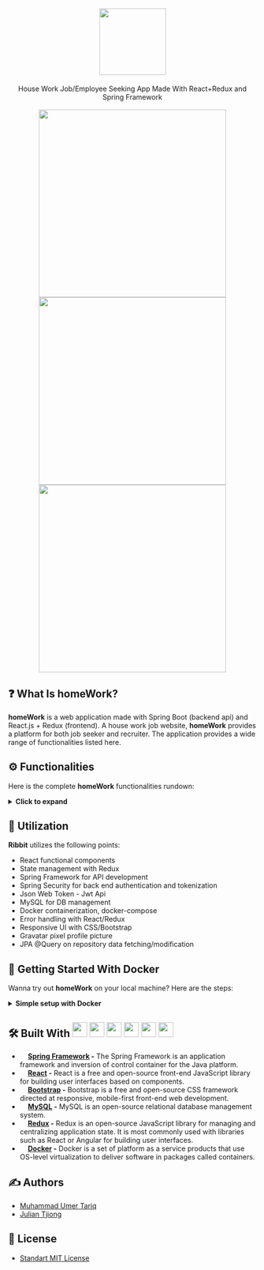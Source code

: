 <div align="center">
  <h1>
    <img src="https://user-images.githubusercontent.com/53683415/229388736-68c19abe-1555-4e15-b0d2-ecc622a0776e.png" width="135">
  </h1>
   House Work Job/Employee Seeking App Made With React+Redux and Spring Framework
</div>
<br>
<div align="center">
  <img src="https://user-images.githubusercontent.com/53683415/229389740-3ae0e967-763e-4785-90c7-14b03830400e.png" width="380">
  <img src="https://user-images.githubusercontent.com/53683415/229389849-4aedd2a5-0136-465b-bae0-9ee431a734f5.png" width="380">
  <img src="https://user-images.githubusercontent.com/53683415/229390115-018b94bf-06cf-425a-842d-7492d5e66ed5.png" width="380">
  <br>
</div>

## :question: What Is homeWork?
<b>homeWork</b> is a web application made with Spring Boot (backend api) and React.js + Redux (frontend). A house work job website, <b>homeWork</b> provides a platform for both job seeker and recruiter. The application provides a wide range of functionalities listed here.

## ⚙️ Functionalities
Here is the complete <b>homeWork</b> functionalities rundown:
<details>
 <summary><b>Click to expand</b></summary>
 <br />
 
 1. Authentication with Spring Security (backend) + React (frontend)
 2. Registering as Job Seeker or Job Creator
 3. Route protection (only authenticated users can access the functionalitites)
 4. User functionalities separated by roles (job creator/job seeker)
 5. Create/update/delete jobs as a job creator
 6. Applying for a job as a job seeker
 7. Managing applications on application dashboard as job creator (accept/reject an application)
 8. Dashboard separation for different roles
 9. Jobs marketplace
 10. Job types with different thumbnails
 11. User profile page with unique gravatar image
 12. Proper statuses on job (pending/accepted/rejected application)
 13. Responsive sidebar
 14. View all my posted jobs as job creator
 
</details>

## :hammer: Utilization
<b>Ribbit</b> utilizes the following points:
- React functional components
- State management with Redux
- Spring Framework for API development
- Spring Security for back end authentication and tokenization
- Json Web Token - Jwt Api
- MySQL for DB management
- Docker containerization, docker-compose
- Error handling with React/Redux
- Responsive UI with CSS/Bootstrap
- Gravatar pixel profile picture
- JPA @Query on repository data fetching/modification

## :whale: Getting Started With Docker
Wanna try out <b>homeWork</b> on your local machine? Here are the steps:
<details>
 <summary><b>Simple setup with Docker</b></summary>
 <br />
 
 Both the frontend and backend (and MySQL database) were containerized within separate Docker containers, as provided [here](https://github.com/juliantjg?tab=packages&repo_name=homeWork):
 ![image](https://user-images.githubusercontent.com/53683415/230527901-133bb8f4-25f2-462d-9d7b-89fabfa3ded9.png#gh-dark-mode-only)
 ![image](https://user-images.githubusercontent.com/53683415/230527979-822d73f7-868a-403e-96e1-3c68f3f0b28f.png#gh-light-mode-only)

 1. Create a file `docker-compose.yml` with the following content (you can also find it [here](https://github.com/juliantjg/homeWork/blob/main/docker-compose.yml):
 ```yml
version: '3'
services:
  db:
    image: mysql:8
    restart: always
    ports:
      - 3307:3306
    environment:
      MYSQL_DATABASE: homework
      MYSQL_USER: newuser
      MYSQL_PASSWORD: password
      MYSQL_ROOT_PASSWORD: password
  server:
    image: ghcr.io/juliantjg/homework-backend:latest
    restart: always
    ports:
      - 8080:8080
    depends_on:
      - db
    environment:
      SPRING_DATASOURCE_URL: jdbc:mysql://db:3306/homework?autoReconnect=true

  frontend:
    image: ghcr.io/juliantjg/homework-frontend:latest
    ports:
      - 3000:3000
 ```
 
  2. Run the `docker-compose.yml` to start up the backend (server), frontend (frontend) and MySQL (db). (Please make sure your local port `:3000` and `:8080` aren't in use):
  ```sh
  $ docker-compose up
  
  =======================================================
  Starting springdeploy_server_1         ... done
  Starting springdeploy_frontend_1       ... done
  Starting springdeploy_db_1             ... done
  =======================================================
  ```
  
  3. Access the application by entering `localhost:3000` on your browser:
  <img src="https://user-images.githubusercontent.com/53683415/230529589-096b7310-4820-4e2d-a611-64e22d11f873.png" width="800">
  
  4. Done!
 
</details>

## 🛠️ Built With <img src="https://user-images.githubusercontent.com/53683415/229395886-517660d1-0abe-4d41-86d0-1d9ffbb5b9ba.png" width="30"> <img src="https://user-images.githubusercontent.com/53683415/223294710-a2ba9d4c-c680-497a-9b71-101f2186fc49.png" width="30"> <img src="https://user-images.githubusercontent.com/53683415/223313723-71cdde37-3494-44e8-80cb-01edecb3311c.png" width="30"> <img src="https://user-images.githubusercontent.com/53683415/224955579-a1ed2e8c-3ab7-41e1-b129-f37466f77c05.png" width="30"> <img src="https://user-images.githubusercontent.com/53683415/223313847-3cf57f1a-11fd-4963-a1df-b3895e478119.png" width="30"> <img src="https://user-images.githubusercontent.com/53683415/224954200-33f50594-34e2-43b6-81e9-f3c0bb269f97.png" width="30">
- <img src="https://user-images.githubusercontent.com/53683415/229395886-517660d1-0abe-4d41-86d0-1d9ffbb5b9ba.png" width="12"> <b><a href="https://spring.io/">Spring Framework</a> -</b> The Spring Framework is an application framework and inversion of control container for the Java platform.
- <img src="https://user-images.githubusercontent.com/53683415/223294710-a2ba9d4c-c680-497a-9b71-101f2186fc49.png" width="12"> <b><a href="https://reactjs.org/">React</a> -</b> React is a free and open-source front-end JavaScript library for building user interfaces based on components.
- <img src="https://user-images.githubusercontent.com/53683415/223313723-71cdde37-3494-44e8-80cb-01edecb3311c.png" width="12"> <b><a href="https://getbootstrap.com/">Bootstrap</a> -</b> Bootstrap is a free and open-source CSS framework directed at responsive, mobile-first front-end web development.
- <img src="https://user-images.githubusercontent.com/53683415/224955579-a1ed2e8c-3ab7-41e1-b129-f37466f77c05.png" width="12"> <b><a href="https://www.mysql.com/">MySQL</a> -</b> MySQL is an open-source relational database management system.
- <img src="https://user-images.githubusercontent.com/53683415/223313847-3cf57f1a-11fd-4963-a1df-b3895e478119.png" width="12"> <b><a href="https://redux.js.org/">Redux</a> -</b> Redux is an open-source JavaScript library for managing and centralizing application state. It is most commonly used with libraries such as React or Angular for building user interfaces.
- <img src="https://user-images.githubusercontent.com/53683415/224954200-33f50594-34e2-43b6-81e9-f3c0bb269f97.png" width="12"> <b><a href="https://www.docker.com/">Docker</a> -</b> Docker is a set of platform as a service products that use OS-level virtualization to deliver software in packages called containers.


## ✍️ Authors
- [Muhammad Umer Tariq](https://www.linkedin.com/in/muhammad-umer-tariq-bbaa91182/)
- [Julian Tjiong](https://juliantjg.github.io/)

## :scroll: License
- [Standart MIT License](https://github.com/juliantjg/Ribbit/blob/main/LICENSE.md)

